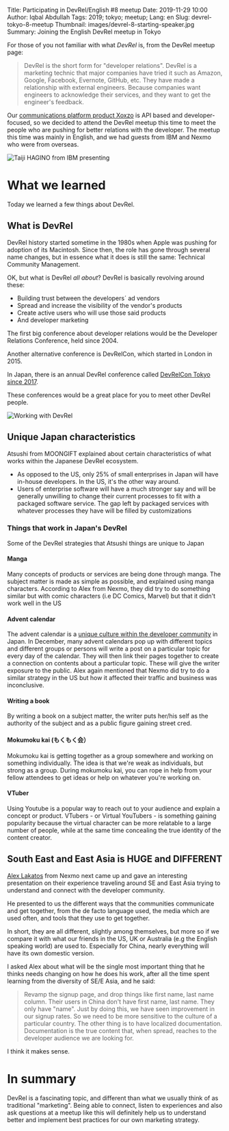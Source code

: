 Title: Participating in DevRel/English #8 meetup
Date: 2019-11-29 10:00
Author: Iqbal Abdullah
Tags: 2019; tokyo; meetup;
Lang: en
Slug: devrel-tokyo-8-meetup
Thumbnail: images/devrel-8-starting-speaker.jpg
Summary: Joining the English DevRel meetup in Tokyo

For those of you not familiar with what _DevRel_ is, from the DevRel meetup
page:

> DevRel is the short form for "developer relations". 
> DevRel is a marketing technic that major companies have tried it such as
> Amazon, Google, Facebook, Evernote, GitHub, etc. They have made a relationship
> with external engineers. Because companies want engineers to acknowledge their
> services, and they want to get the engineer's feedback.

Our [communications platform product Xoxzo](https://www.xoxzo.com/en/) is API based and
developer-focused, so we decided to attend the DevRel meetup this time to meet
the people who are pushing for better relations with the developer. The meetup
this time was mainly in English, and we had guests from IBM and Nexmo who were
from overseas.

![Taiji HAGINO from IBM presenting]({filename}/images/devrel-8-starting-speaker.jpg)

# What we learned

Today we learned a few things about DevRel.

## What is DevRel

DevRel history started sometime in the 1980s when Apple was pushing for
adoption of its Macintosh. Since then, the role has gone through several name
changes, but in essence what it does is still the same: Technical Community Management.

OK, but what is DevRel _all about_? DevRel is basically revolving around these:

- Building trust between the developers´ ad vendors
- Spread and increase the visibility of the vendor's products
- Create active users who will use those said products
- And developer marketing

The first big conference about developer relations would be the Developer
Relations Conference, held since 2004.

Another alternative conference is DevRelCon, which started in London in 2015.

In Japan, there is an annual DevRel conference called [DevRelCon Tokyo since
2017](https://tokyo-2017.devrel.net/).

These conferences would be a great place for you to meet other DevRel people.

![Working with DevRel]({filename}/images/devrel-8-workwithdevrel.jpg)

## Unique Japan characteristics

Atsushi from MOONGIFT explained about certain characteristics of what works
within the Japanese DevRel ecosystem.

- As opposed to the US, only 25% of small enterprises in Japan
  will have in-house developers. In the US, it's the other way around.
- Users of enterprise software will have a much stronger say and will be
  generally unwilling to change their current processes to fit with a packaged software service. The gap left by packaged services with whatever processes
  they have will be filled by customizations

### Things that work in Japan's DevRel

Some of the DevRel strategies that Atsushi things are unique to Japan

#### Manga
Many concepts of products or services are being done through manga. The
subject matter is made as simple as possible, and explained using manga
characters. According to Alex from Nexmo, they did try to do something similar
but with comic characters (i.e DC Comics, Marvel) but that it didn't work well
in the US 

#### Advent calendar

The advent calendar is a [unique culture within the developer community](https://liginc.co.jp/212709)
in Japan. In December, many advent calendars pop up with different topics and
different groups or persons will write a post on a particular topic for every day
of the calendar. They will then link their pages together to create a connection
on contents about a particular topic. These will give the writer exposure to the
public. Alex again mentioned that Nexmo did try to do a similar strategy in the
US but how it affected their traffic and business was inconclusive.

#### Writing a book

By writing a book on a subject matter, the writer puts her/his self as the
authority of the subject and as a public figure gaining street cred.

#### Mokumoku kai (もくもく会）

Mokumoku kai is getting together as a group somewhere and working on
something individually. The idea is that we're weak as individuals, but strong
as a group. During mokumoku kai, you can rope in help from your fellow attendees
to get ideas or help on whatever you're working on.

#### VTuber
Using Youtube is a popular way to reach out to your audience and explain a
concept or product. VTubers - or Virtual YouTubers - is something gaining popularity because the virtual character can be more relatable to a large number of people, while at the same time concealing the true identity of the content creator. 

## South East and East Asia is HUGE and DIFFERENT

[Alex Lakatos](https://twitter.com/lakatos88) from Nexmo next came up and gave
an interesting presentation on their experience traveling  around SE and East
Asia trying to understand and connect with the developer community.

He presented to us the different ways that the communities communicate and get
together, from the de facto language used, the media which are used often, and
tools that they use to get together. 

In short, they are all different, slightly among themselves, but more so if we
compare it with what our friends in the US, UK or Australia (e.g the English
speaking world) are used to. Especially for China, nearly everything will have
its own domestic version.

I asked Alex about what will be the single most important thing that he thinks
needs changing on how he does his work, after all the time spent learning from
the diversity of SE/E Asia, and he said:

> Revamp the signup page, and drop things like first name, last name column.
> Their users in China don't have first name, last name. They only have "name".
> Just by doing this, we have seen improvement in our signup rates.
> So we need to be more sensitive to the culture of a particular country.
> The other thing is to have localized documentation. Documentation is the true content that, when spread, reaches to the developer
> audience we are looking for.

I think it makes sense.

# In summary

DevRel is a fascinating topic, and different than what we usually think of as traditional "marketing".
Being able to connect, listen to experiences and also ask questions at a meetup like this
will definitely help us to understand better and implement best practices for
our own marketing strategy.

